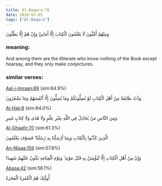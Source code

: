```yaml
---
title: Al-Baqara:78
date: 2020-02-05
tags: ["Al-Baqara"]
---
```

وَمِنْهُمْ أُمِّيُّونَ لَا يَعْلَمُونَ الْكِتَابَ إِلَّا أَمَانِيَّ وَإِنْ هُمْ إِلَّا يَظُنُّونَ
### meaning: 
And among them are the illiterate who know nothing of the Book except hearsay, and they only make conjectures.
### similar verses: 

[Aal-i-Imraan:69](/3/69) (sim:64.9%)

وَدَّتْ طَائِفَةٌ مِنْ أَهْلِ الْكِتَابِ لَوْ يُضِلُّونَكُمْ وَمَا يُضِلُّونَ إِلَّا أَنْفُسَهُمْ وَمَا يَشْعُرُونَ

[Al-Hajj:8](/22/8) (sim:64.0%)

وَمِنَ النَّاسِ مَنْ يُجَادِلُ فِي اللَّهِ بِغَيْرِ عِلْمٍ وَلَا هُدًى وَلَا كِتَابٍ مُنِيرٍ

[Al-Ghaafir:70](/40/70) (sim:61.3%)

الَّذِينَ كَذَّبُوا بِالْكِتَابِ وَبِمَا أَرْسَلْنَا بِهِ رُسُلَنَا ۖ فَسَوْفَ يَعْلَمُونَ

[An-Nisaa:159](/4/159) (sim:57.8%)

وَإِنْ مِنْ أَهْلِ الْكِتَابِ إِلَّا لَيُؤْمِنَنَّ بِهِ قَبْلَ مَوْتِهِ ۖ وَيَوْمَ الْقِيَامَةِ يَكُونُ عَلَيْهِمْ شَهِيدًا

[Abasa:42](/80/42) (sim:56.1%)

أُولَٰئِكَ هُمُ الْكَفَرَةُ الْفَجَرَةُ

